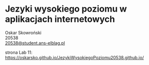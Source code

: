 # Jezyki wysokiego poziomu w aplikacjach internetowych

Oskar Skowroński <br />
20538 <br />
20538@student.ans-elblag.pl <br />

strona Lab 11: https://oskarsko.github.io/JezykiWysokiegoPoziomu20538.github.io/
